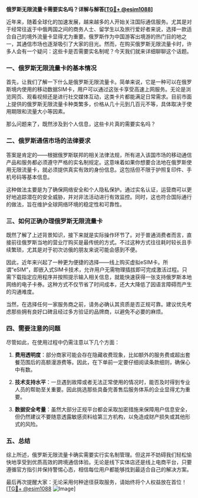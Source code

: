 **俄罗斯无限流量卡需要实名吗？详解与解答[[TG💪+ @esim1088](https://t.me/s/esim1088)]**

近年来，随着全球化的加速发展，越来越多的人开始关注国际通信服务。尤其是对于经常往返于中俄两国之间的商务人士、留学生以及旅行爱好者来说，选择一款适合自己的境外流量卡显得尤为重要。俄罗斯作为中国游客出境游的热门目的地之一，其通信市场也逐渐吸引了大家的目光。然而，在购买俄罗斯无限流量卡时，许多人会有一个疑问：这些卡是否需要实名制呢？今天我们就来详细聊聊这个话题。

### 一、俄罗斯无限流量卡的基本情况

首先，让我们了解一下什么是俄罗斯无限流量卡。简单来说，它是一种可以在俄罗斯境内使用的移动数据SIM卡，用户可以通过这张卡享受高速上网服务。无论是浏览网页、观看视频还是进行社交媒体互动，这类卡片都能满足日常需求。目前市面上提供的俄罗斯无限流量卡种类繁多，价格从几十元到几百元不等，具体取决于使用期限和流量大小等因素。

那么问题来了，既然涉及到个人信息，这些卡片真的需要实名吗？

### 二、俄罗斯通信市场的法律要求

答案是肯定的——根据俄罗斯联邦的相关法律法规，所有进入该国市场的移动通信产品和服务都必须遵守严格的实名制规定。这意味着如果你想要合法地在俄罗斯使用无限流量卡，就必须提供真实有效的身份信息。这包括但不限于护照复印件、手机号码等基本信息。

这种做法主要是为了确保网络安全和个人隐私保护。通过实名认证，运营商可以更好地追踪潜在的安全威胁，并对非法活动进行有效监控。同时，这也符合国际通行的做法，旨在维护全球网络环境的稳定性和可靠性。

### 三、如何正确办理俄罗斯无限流量卡

既然了解了上述背景知识，接下来就是实际操作环节了。对于普通消费者而言，直接前往俄罗斯当地的营业厅购买是最传统的方式。不过这种方式往往耗时较长且手续繁琐，尤其是对于初次访俄的朋友来说可能会感到不便。

因此，近年来兴起了一种更为便捷的选择——线上购买虚拟eSIM卡。所谓“eSIM”，即嵌入式SIM卡技术，允许用户无需物理插拔即可完成激活过程。只需下载指定应用程序并按照提示输入相关信息，就能快速获得一张支持俄罗斯本地网络的电子卡券。这种方式不仅节省了时间成本，还大大降低了因语言障碍而产生的沟通难度。

当然，在选择任何一家服务商之前，请务必确认其资质是否正规可靠。建议优先考虑那些拥有良好口碑且经过多方验证的品牌商，以避免不必要的麻烦。

### 四、需要注意的问题

尽管如此，在使用过程中仍需注意以下几个方面：

1. **费用透明度**：部分商家可能会存在隐藏收费现象，比如额外的服务费或超出套餐范围后的高额漫游费等。因此，在下单前一定要仔细阅读条款细则，确保心中有数。
   
2. **技术支持水平**：一旦遇到故障或者无法正常使用的情况时，能否及时得到专业人员的帮助至关重要。因此挑选那些具备完善售后服务体系的企业显得尤为重要。

3. **数据安全考量**：虽然大部分正规平台都会采取加密措施来保障用户信息安全，但仍然建议不要随意透露敏感资料给第三方机构，以免造成财产损失或其他形式的风险。

### 五、总结

综上所述，俄罗斯无限流量卡确实需要实行实名制管理。但这并不妨碍我们轻松愉快地享受到优质高效的跨境通信体验。无论是线下实体店还是线上电商平台，只要遵循官方指引并保持警惕心态，相信每位用户都能够找到最适合自己的解决方案。

最后再次提醒大家：无论采用何种途径获取服务，请始终将个人权益放在首位！[[TG💪+ @esim1088](https://t.me/s/esim1088) ![Image](https://i.postimg.cc/4NQfJmqS/Snipaste-2025-05-13-00-14-12.png)]